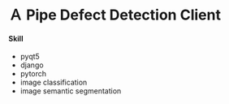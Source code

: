 # Ａ Pipe Defect Detection Client

#### Skill

- pyqt5
- django
- pytorch
- image classification
- image semantic segmentation